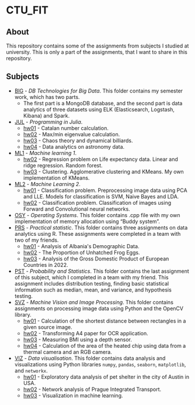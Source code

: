 # CTU_FIT

## About
This repository contains some of the assignments from subjects I studied at university. This is only a part of the assignments, that I want to share in this repository.

## Subjects
  * [BIG](/BIG) - _DB Technologies for Big Data_. This folder contains my semester work, which has two parts.
    * The first part is a MongoDB database, and the second part is data analytics of three datasets using ELK (Elasticsearch, Logstash, Kibana) and Spark.
  * [JUL](/JUL) - _Programming in Julia_.
    * [hw01](/JUL/hw01) - Catalan number calculation.
    * [hw02](/JUL/hw02) - Max/min eigenvalue calculation.
    * [hw03](/JUL/hw03) - Chaos theory and dynamical billiards.
    * [hw04](/JUL/hw04) - Data analytics on astronomy data.
  * [ML1](/ML1) - _Machine learning 1_.
    * [hw02](/ML1/HW_02_Regrese) - Regression problem on Life expectancy data. Linear and ridge regression. Random forest.
    * [hw03](/ML1/HW_03_Shlukovani) - Clustering. Agglomerative clustering and KMeans. My own implementation of KMeans.
  * [ML2](/ML2) - _Machine Learning 2_.
    * [hw01](/ML2/HW01) - Classification problem. Preprocessing image data using PCA and LLE. Models for classification is SVM, Naive Bayes and LDA.
    * [hw02](/ML2/HW02) - Classification problem. Classification of images using Forward and Convolutional neural networks.
  * [OSY](/OSY) - _Operating Systems_. This folder contains .cpp file with my own implementation of memory allocation using “Buddy system”.
  * [PRS](/PRS) - _Practical statistic_. This folder contains three assignments on data analytics using R. These assignments were completed in a team with two of my friends.
    * [hw01](/PRS/HW01) - Analysis of Albania's Demographic Data.
    * [hw02](/PRS/HW02) - The Proportion of Unhatched Frog Eggs.
    * [hw03](/PRS/HW03) - Analysis of the Gross Domestic Product of European Countries in 2022.
  * [PST](/PST) - _Probability and Statistics_. This folder contains the last assignment of this subject, which I completed in a team with my friend. This assignment includes distribution testing, finding basic statistical information such as median, mean, and variance, and hypothesis testing.
  * [SVZ](/SVZ) - _Machine Vision and Image Processing_. This folder contains assignments on processing image data using Python and the OpenCV library.
    * [hw01](/SVZ/hw01) - Calculation of the shortest distance between rectangles in a given source image.
    * [hw02](/SVZ/hw02) - Transforming A4 paper for OCR application.
    * [hw03](/SVZ/hw03) - Measuring BMI using a depth sensor.
    * [hw04](/SVZ/hw04) - Calculation of the area of the heated chip using data from a thermal camera and an RGB camera.
  * [VIZ](/VIZ) - _Data visualisation_. This folder contains data analysis and visualizations using Python libraries `numpy`, `pandas`, `seaborn`, `matplotlib`, and `networkx`.
    * [hw01](/VIZ/HW_01) - Exploratory data analysis of pet shelter in the city of Austin in USA.
    * [hw02](/VIZ/HW_02) - Network analysis of Prague Integrated Transport.
    * [hw03](/VIZ/HW_03) - Visualization in machine learning.

